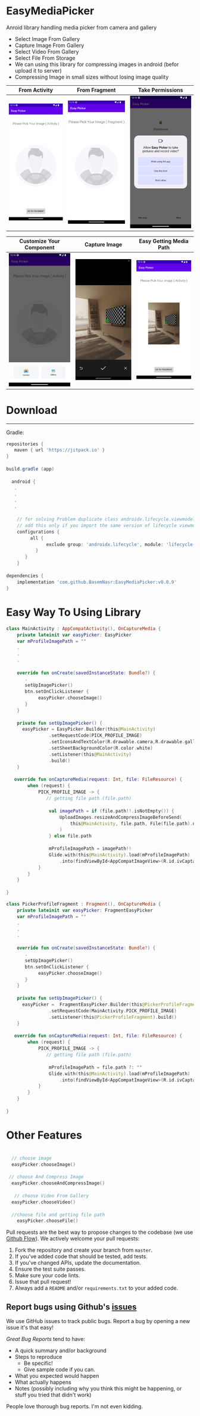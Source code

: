 # EasyMediaPicker
Anroid library handling media picker from camera and gallery

- Select Image From Gallery
- Capture Image From Gallery
- Select Video From Gallery
- Select File From Storage
- We can using this library for compressing images in android (befor upload it to server)
- Compressing Image in small sizes without losing image quality 


From Activity             |  From Fragment           |  Take Permissions           
:-------------------------:|:-------------------------: |:-------------------------:
<img src="screen1.png" width="300">  |  <img src="screen2.png" width="300">  |  <img src="screen3.png" width="300"> 

 Customize Your Component      |  Capture Image      |  Easy Getting Media Path
|:-------------------------:|:-------------------------: |:-------------------------:
 <img src="screen4.png" width="300">  |  <img src="screen5.png" width="300">  |  <img src="screen6.png" width="300">



# Download
--------
Gradle:

```gradle
repositories {
   maven { url 'https://jitpack.io' }
}

build.gradle (app)

  android {
   .
   .
   .
   .

    // for solving Problem duplicate class androidx.lifecycle.viewmodel found in modules add this 
    // add this only if you import the same version of lifecycle viewmodel in easypicker
    configurations {
         all {
               exclude group: 'androidx.lifecycle', module: 'lifecycle-viewmodel-ktx'
           }
       }
    }

dependencies {
	implementation 'com.github.BasemNasr:EasyMediaPicker:v0.0.9'
}
```



# Easy Way To Using Library
```kotlin
class MainActivity : AppCompatActivity(), OnCaptureMedia {
    private lateinit var easyPicker: EasyPicker
    var mProfileImagePath = ""
    .
    .
    .
    
    override fun onCreate(savedInstanceState: Bundle?) {
       .
       setUpImagePicker()
       btn.setOnClickListener {
            easyPicker.chooseImage()
       }
    }
    
    private fun setUpImagePicker() {
      easyPicker = EasyPicker.Builder(this@MainActivity)
                .setRequestCode(PICK_PROFILE_IMAGE)
                .setIconsAndTextColor(R.drawable.camera,R.drawable.gallery,R.color.black)
                .setSheetBackgroundColor(R.color.white)
                .setListener(this@MainActivity)
                .build()
    }
    
   override fun onCaptureMedia(request: Int, file: FileResource) {
        when (request) {
            PICK_PROFILE_IMAGE -> {
               // getting file path (file.path)
          
                val imagePath = if (file.path!!.isNotEmpty()) {
                    UploadImages.resizeAndCompressImageBeforeSend(
                        this@MainActivity, file.path, File(file.path).name
                    )
                } else file.path

                mProfileImagePath = imagePath!!
                Glide.with(this@MainActivity).load(mProfileImagePath)
                    .into(findViewById<AppCompatImageView>(R.id.ivCaptainProfileImg))
            }
        }
    }
    
}

```
```kotlin
class PickerProfileFragment : Fragment(), OnCaptureMedia {
    private lateinit var easyPicker: FragmentEasyPicker
    var mProfileImagePath = ""
    .
    .
    .
    
    override fun onCreate(savedInstanceState: Bundle?) {
       .
       setUpImagePicker()
       btn.setOnClickListener {
            easyPicker.chooseImage()
       }
    }
    
    private fun setUpImagePicker() {
      easyPicker =  FragmentEasyPicker.Builder(this@PickerProfileFragment)
                .setRequestCode(MainActivity.PICK_PROFILE_IMAGE)
                .setListener(this@PickerProfileFragment).build()
    }
    
   override fun onCaptureMedia(request: Int, file: FileResource) {
        when (request) {
            PICK_PROFILE_IMAGE -> {
               // getting file path (file.path)
         
                mProfileImagePath = file.path ?: ""
                Glide.with(this@MainActivity).load(mProfileImagePath)
                    .into(findViewById<AppCompatImageView>(R.id.ivCaptainProfileImg))
            }
        }
    }
    
}

```
 
# Other Features
```kotlin
  
  // choose image
  easyPicker.chooseImage()
  
 // choose And Compress Image
  easyPicker.chooseAndCompressImage()
  
   // choose Video From Gallery
  easyPicker.chooseVideo()
  
  //choose file and getting file path
    easyPicker.chooseFile()


```




Pull requests are the best way to propose changes to the codebase (we use [Github Flow](https://guides.github.com/introduction/flow/index.html)). We actively welcome your pull requests:

1. Fork the repository and create your branch from `master`.
2. If you've added code that should be tested, add tests.
3. If you've changed APIs, update the documentation.
4. Ensure the test suite passes.
5. Make sure your code lints.
6. Issue that pull request!
7. Always add a `README` and/or `requirements.txt` to your added code.

## Report bugs using Github's [issues](https://github.com/BasemNasr/EasyMediaPicker/issues)
We use GitHub issues to track public bugs. Report a bug by opening a new issue it's that easy!

*Great Bug Reports* tend to have:

- A quick summary and/or background
- Steps to reproduce
    - Be specific!
    - Give sample code if you can.
- What you expected would happen
- What actually happens
- Notes (possibly including why you think this might be happening, or stuff you tried that didn't work)

People love thorough bug reports. I'm not even kidding.




